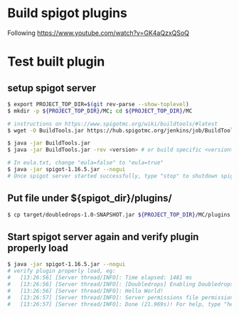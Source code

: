 # Build spigot plugins

Following https://www.youtube.com/watch?v=GK4aQzxQSoQ

# Test built plugin
## setup spigot server

```bash
$ export PROJECT_TOP_DIR=$(git rev-parse --show-toplevel)
$ mkdir -p ${PROJECT_TOP_DIR}/MC; cd ${PROJECT_TOP_DIR}/MC

# instructions on https://www.spigotmc.org/wiki/buildtools/#latest
$ wget -O BuildTools.jar https://hub.spigotmc.org/jenkins/job/BuildTools/lastSuccessfulBuild/artifact/target/BuildTools.jar

$ java -jar BuildTools.jar
$ java -jar BuildTools.jar -rev <version> # or build specific <version>, eg: 1.16.5

# In eula.txt, change "eula=false" to "eula=true"
$ java -jar spigot-1.16.5.jar --nogui
# Once spigot server started successfully, type "stop" to shutdown spigot server
```

## Put file under ${spigot_dir}/plugins/

```bash
$ cp target/doubledrops-1.0-SNAPSHOT.jar ${PROJECT_TOP_DIR}/MC/plugins
```

## Start spigot server again and verify plugin properly load
```bash
$ java -jar spigot-1.16.5.jar --nogui
# verify plugin properly load, eg:
#   [13:26:56] [Server thread/INFO]: Time elapsed: 1481 ms
#   [13:26:56] [Server thread/INFO]: [Doubledrops] Enabling Doubledrops v1.0-SNAPSHOT
#   [13:26:56] [Server thread/INFO]: Hello World!
#   [13:26:57] [Server thread/INFO]: Server permissions file permissions.yml is empty, ignoring it
#   [13:26:57] [Server thread/INFO]: Done (21.969s)! For help, type "help"
```
